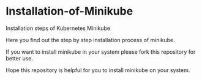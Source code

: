 # Installation-of-Minikube 
  
Installation steps of Kubernetes Minikube

Here you find out the step by step installation process of minikube.

If you want to install minikube in your system please fork this repository for better use.

Hope this repository is helpful for you to install minikube on your system.
